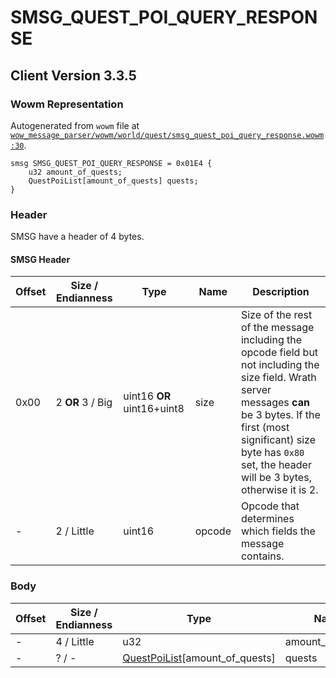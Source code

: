 # SMSG_QUEST_POI_QUERY_RESPONSE

## Client Version 3.3.5

### Wowm Representation

Autogenerated from `wowm` file at [`wow_message_parser/wowm/world/quest/smsg_quest_poi_query_response.wowm:30`](https://github.com/gtker/wow_messages/tree/main/wow_message_parser/wowm/world/quest/smsg_quest_poi_query_response.wowm#L30).
```rust,ignore
smsg SMSG_QUEST_POI_QUERY_RESPONSE = 0x01E4 {
    u32 amount_of_quests;
    QuestPoiList[amount_of_quests] quests;
}
```
### Header

SMSG have a header of 4 bytes.

#### SMSG Header

| Offset | Size / Endianness | Type   | Name   | Description |
| ------ | ----------------- | ------ | ------ | ----------- |
| 0x00   | 2 **OR** 3 / Big           | uint16 **OR** uint16+uint8 | size | Size of the rest of the message including the opcode field but not including the size field. Wrath server messages **can** be 3 bytes. If the first (most significant) size byte has `0x80` set, the header will be 3 bytes, otherwise it is 2.|
| -      | 2 / Little| uint16 | opcode | Opcode that determines which fields the message contains. |

### Body

| Offset | Size / Endianness | Type | Name | Comment |
| ------ | ----------------- | ---- | ---- | ------- |
| - | 4 / Little | u32 | amount_of_quests |  |
| - | ? / - | [QuestPoiList](questpoilist.md)[amount_of_quests] | quests |  |

